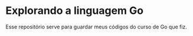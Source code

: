 # Explorando a linguagem Go

Esse repositório serve para guardar meus códigos do curso de Go que fiz.
